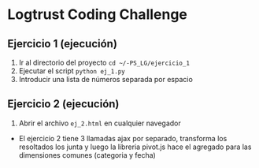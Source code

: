 # Logtrust Coding Challenge

## Ejercicio 1 (ejecución)

1. Ir al directorio del proyecto `cd ~/-PS_LG/ejercicio_1`
2. Ejecutar el script `python ej_1.py`
3. Introducir una lista de números separada por espacio

## Ejercicio 2 (ejecución)

1. Abrir el archivo `ej_2.html` en cualquier navegador

* El ejercicio 2 tiene 3 llamadas ajax por separado, transforma los resoltados los junta y luego la libreria pivot.js hace el agregado para las dimensiones comunes (categoria y fecha)
